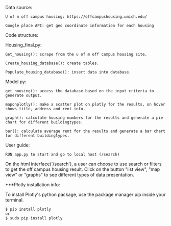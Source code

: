 Data source:
	
	U of m off campus housing: https://offcampushousing.umich.edu/
	
	Google place API: get geo coordinate information for each housing

Code structure:

Housing_final.py: 

	Get_housing(): scrape from the u of m off campus housing site.
	
	Create_housing_database(): create tables.
	
	Populate_housing_database(): insert data into database.

Model.py: 

	get housing(): access the database based on the input criteria to generate output. 
	
	maponplotly(): make a scatter plot on plotly for the results, on hover shows title, address and rent info.
	
	graph(): calculate housing numbers for the results and generate a pie chart for different buildingtypes.
	
	bar(): calculate average rent for the results and generate a bar chart for different buildingtypes.

User guide:

	RUN app.py to start and go to local host (/search)

On the html interface('/search'), a user can choose to use search or filters to get the off campus housing result. Click on the button "list view", "map view" or "graphs" to see different types of data presentation.




***Plotly installation info:

To install Plotly's python package, use the package manager pip inside your terminal.
	
	$ pip install plotly 
	or 
	$ sudo pip install plotly 

